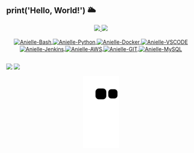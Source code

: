 ## **print('Hello, World!')** :sun_behind_large_cloud:

<div align="center">
  <a href="https://github.com/AnielleLuiz">
  <img height="180em" src="https://github-readme-stats.vercel.app/api?username=AnielleLuiz&show_icons=true&theme=panda&include_all_commits=true&count_private=true"/>     <img height="180em" src="https://github-readme-stats.vercel.app/api/top-langs/?username=AnielleLuiz&layout=compact&langs_count=7&theme=panda"/>
</div>

<div align="center">
  <div style="display: inline_block"><br>
  <img align="center" alt="Anielle-Bash" height="30" width="40" src="https://user-images.githubusercontent.com/43620509/175439668-c9776560-bca3-4005-b5f0-1cfae303e65a.svg">
  <img align="center" alt="Anielle-Python" height="30" width="40" src="https://user-images.githubusercontent.com/43620509/175439192-96f5cd8b-a5a6-4d21-98a5-65848d84c203.svg">
  <img align="center" alt="Anielle-Docker" height="30" width="40" src="https://user-images.githubusercontent.com/43620509/175438920-de1e8ba4-ab1b-4357-99d8-877cda06ed94.svg">
  <img align="center" alt="Anielle-VSCODE" height="30" width="40" src="https://user-images.githubusercontent.com/43620509/175439411-f6dc330a-5c8f-49b3-8544-47e8479c5c4f.svg">
  <img align="center" alt="Anielle-Jenkins" height="30" width="40" src="https://user-images.githubusercontent.com/43620509/175439539-c0a13390-a8c6-4937-9c0e-c923a8b3f941.svg">
  <img align="center" alt="Anielle-AWS" height="30" width="40" src="https://user-images.githubusercontent.com/43620509/175438718-b1510e07-2331-4358-93ac-39d2be6d051e.svg">
  <img align="center" alt="Anielle-GIT" height="30" width="40"  src="https://user-images.githubusercontent.com/43620509/175439266-7fba1f4d-d357-4105-9966-6e93acdf8fb6.svg">
  <img align="center" alt="Anielle-MySQL" height="30" width="40"  src="https://user-images.githubusercontent.com/43620509/175439791-941a35cf-a4bc-4f59-bf3d-82e94d0af91b.svg">
  </div>
</div>

  ##

<div> 
  <a href="https://instagram.com/AnielleLuiz" target="_blank"><img src="https://img.shields.io/badge/-Instagram-%23E4405F?style=for-the-badge&logo=instagram&logoColor=white" target="_blank"></a>
  <a href="www.linkedin.com/in/anielle-luiz-costa/" target="_blank"><img src="https://img.shields.io/badge/-LinkedIn-%230077B5?style=for-the-badge&logo=linkedin&logoColor=white" target="_blank"></a> 
</div>
  
<div align="center">
    
   ![Snake animation](https://github.com/AnielleLuiz/AnielleLuiz/blob/output/github-contribution-grid-snake.svg)
    
</div>
  

